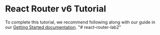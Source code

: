 # React Router v6 Tutorial

To complete this tutorial, we recommend following along with our guide in our [Getting Started documentation](https://reactrouter.com/en/main/start/tutorial).
"# react-router-lab2" 
